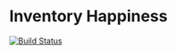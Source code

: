 # Inventory Happiness

[![Build Status](https://travis-ci.org/nipeharefa/inventory-happiness.svg?branch=master)](https://travis-ci.org/nipeharefa/inventory-happiness)
